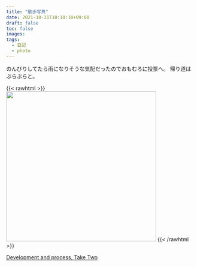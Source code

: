 ```yaml
---
title: "散歩写真"
date: 2021-10-31T10:10:10+09:00
draft: false
toc: false
images:
tags:
  - 日記
  - photo
---
```


のんびりしてたら雨になりそうな気配だったのでおもむろに投票へ。
帰り道はぶらぶらと。

{{< rawhtml >}}
<img src="https://64.media.tumblr.com/6d54410916a4a14c4edab163b143c75a/0e45f15b369dfd98-18/s1280x1920/70305755e9e7c5c5c6d095743708742f1aa5a350.png" width="400" />
{{< /rawhtml >}}

[Development and process, Take Two](https://developmentadprocesstaketwo.tumblr.com/post/666540233332047872/autumn-2021-%E9%87%8E%E7%94%B0%E5%B8%82)
